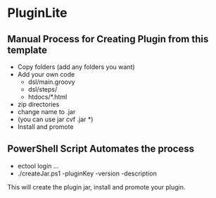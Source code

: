 # PluginLite

## Manual Process for Creating Plugin from this template
- Copy folders (add any folders you want)
- Add your own code
	- dsl/main.groovy
	- dsl/steps/
	- htdocs/*.html
- zip directories
- change name to <your plugin name>.jar
- (you can use jar cvf <your plugin name>.jar *)
- Install and promote
 
## PowerShell Script Automates the process
- ectool login ...
- ./createJar.ps1 -pluginKey <your plugin name> -version <plugin version> -description <description>

This will create the plugin jar, install and promote your plugin.
